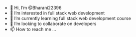 - 👋 Hi, I’m @Bharani22396
- 👀 I’m interested in full stack web development 
- 🌱 I’m currently learning full stack web development course
- 💞️ I’m looking to collaborate on developers
- 📫 How to reach me ...

<!---
Bharani22396/Bharani22396 is a ✨ special ✨ repository because its `README.md` (this file) appears on your GitHub profile.
You can click the Preview link to take a look at your changes.
--->
